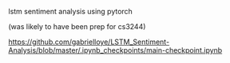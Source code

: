 lstm sentiment analysis using pytorch

(was likely to have been prep for cs3244)

https://github.com/gabrielloye/LSTM_Sentiment-Analysis/blob/master/.ipynb_checkpoints/main-checkpoint.ipynb

